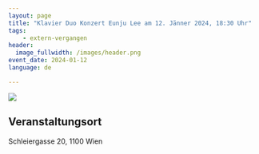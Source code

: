 ```yaml
---
layout: page
title: "Klavier Duo Konzert Eunju Lee am 12. Jänner 2024, 18:30 Uhr"
tags:
    - extern-vergangen
header:
  image_fullwidth: /images/header.png
event_date: 2024-01-12
language: de

---
```


<img src="/images/extern/2024-01-12.jpg"/>

## Veranstaltungsort

Schleiergasse 20, 1100 Wien

<div
    data-service="googlemaps"
    data-id="!1m18!1m12!1m3!1d2661.1436834169117!2d16.37567917658405!3d48.1653119712465!2m3!1f0!2f0!3f0!3m2!1i1024!2i768!4f13.1!3m3!1m2!1s0x476da9bef7faaaab%3A0xd05826faba730a90!2sYamaha%20Music%20Europe%20Gmbh!5e0!3m2!1sen!2sat!4v1701335280825!5m2!1sen!2sat"
    data-autoscale
></div>

